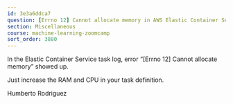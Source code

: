 ```yaml
---
id: 3e3a6ddca7
question: [Errno 12] Cannot allocate memory in AWS Elastic Container Service
section: Miscellaneous
course: machine-learning-zoomcamp
sort_order: 3880
---
```


In the Elastic Container Service task log, error “[Errno 12] Cannot allocate memory” showed up.

Just increase the RAM and CPU in your task definition.

Humberto Rodriguez

